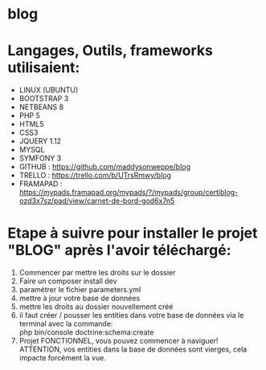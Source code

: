blog
====

Langages, Outils, frameworks utilisaient:
==
- LINUX	(UBUNTU)
- BOOTSTRAP 3
- NETBEANS 8
- PHP 5
- HTML5
- CSS3
- JQUERY 1.12
- MYSQL
- SYMFONY 3
- GITHUB : <https://github.com/maddysonweppe/blog>
- TRELLO : <https://trello.com/b/UTrsRmwy/blog>
- FRAMAPAD : <https://mypads.framapad.org/mypads/?/mypads/group/certiblog-ozd3x7sz/pad/view/carnet-de-bord-god6x7n5>

Etape à suivre pour installer le projet "BLOG" après l'avoir téléchargé:
==
1. Commencer par mettre les droits sur le dossier
2. Faire un composer install dev 
3. paramétrer le fichier parameters.yml 
4. mettre à jour votre base de données 
5. mettre les droits au dossier nouvellement créé
6. il faut créer / pousser les entities dans votre base de données via le terminal avec la commande:  
php bin/console doctrine:schema:create
7. Projet FONCTIONNEL, vous pouvez commencer à naviguer!  
ATTENTION, vos entities dans la base de données sont vierges, cela impacte forcément la vue.